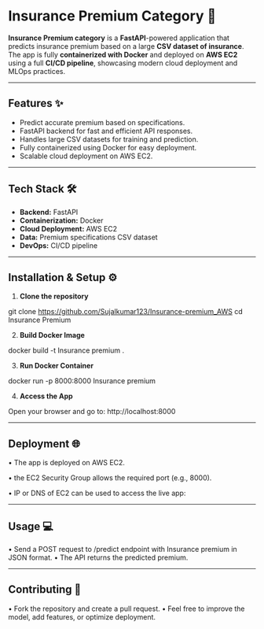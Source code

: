 # Insurance Premium Category 🚀

**Insurance Premium category** is a **FastAPI**-powered application that predicts insurance premium based on a large **CSV dataset of insurance**. The app is fully **containerized with Docker** and deployed on **AWS EC2** using a full **CI/CD pipeline**, showcasing modern cloud deployment and MLOps practices.

---

## Features ✨
- Predict accurate premium based on specifications.
- FastAPI backend for fast and efficient API responses.
- Handles large CSV datasets for training and prediction.
- Fully containerized using Docker for easy deployment.
- Scalable cloud deployment on AWS EC2.

---

## Tech Stack 🛠
- **Backend:** FastAPI  
- **Containerization:** Docker  
- **Cloud Deployment:** AWS EC2  
- **Data:** Premium specifications CSV dataset  
- **DevOps:** CI/CD pipeline

---

## Installation & Setup ⚙️

1. **Clone the repository**

git clone https://github.com/Sujalkumar123/Insurance-premium_AWS
cd Insurance Premium

2.  **Build Docker Image**

docker build -t Insurance premium .

3. **Run Docker Container**

docker run -p 8000:8000 Insurance premium

4. **Access the App**

Open your browser and go to: http://localhost:8000

---

## Deployment 🌐

• The app is deployed on AWS EC2.

• the EC2 Security Group allows the required port (e.g., 8000).

• IP or DNS of EC2 can be used to access the live app:

---

## Usage 💻

• Send a POST request to /predict endpoint with Insurance premium in JSON format.
• The API returns the predicted premium.

---

## Contributing 🤝

• Fork the repository and create a pull request.
• Feel free to improve the model, add features, or optimize deployment.
